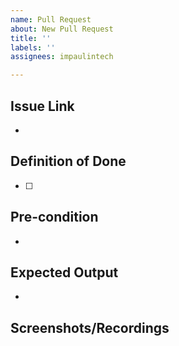 ```yaml
---
name: Pull Request
about: New Pull Request
title: ''
labels: ''
assignees: impaulintech

---
```


## Issue Link
- 

## Definition of Done
- [ ] 

## Pre-condition
- 

## Expected Output
- 

## Screenshots/Recordings
